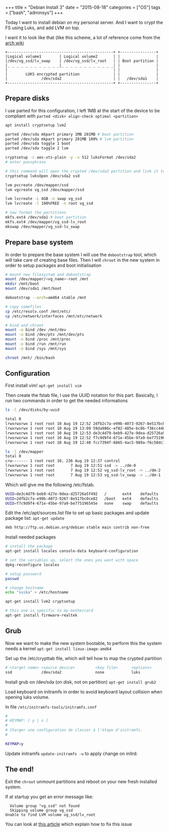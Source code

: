 +++
title = "Debian Install 3"
date = "2015-08-18"
categories = ["OS"]
tags = ["bash", "adminsys"]
+++

Today I want to install debian on my personal server.
And I want to crypt the FS using Luks, and add LVM on top.

I want it to look like that (like this scheme, a lot of reference
come from the [arch wiki](https://wiki.archlinux.org/index.php/Dm-crypt/Encrypting_an_entire_system)

<!--more-->

```text
+-----------------------------------------------+ +----------------+
|Logical volume1        | Logical volume2       | |                |
|/dev/vg_ssd/lv_swap    | /dev/vg_ssd/lv_root   | | Boot partition |
|_ _ _ _ _ _ _ _ _ _ _ _|_ _ _ _ _ _ _ _ _ _ _ _| |                |
|                                               | |                |
|        LUKS encrypted partition               | |                |
|               /dev/sda2                       | |   /dev/sda1    |
+-----------------------------------------------+ +----------------+
```

## Prepare disks

I use parted for this configuration, I left 1MB at the start of the device
to be compliant with `parted <disk> align-check optimal <partition>`

```bash
apt install cryptsetup lvm2

parted /dev/sda mkpart primary 1MB 201MB # boot partition
parted /dev/sda mkpart primary 201MB 100% # lvm partition
parted /dev/sda toggle 1 boot
parted /dev/sda toggle 2 lvm

cryptsetup -c aes-xts-plain -y -s 512 luksFormat /dev/sda2
# enter passphrase

# this command will open the crypted /dev/sda2 partition and link it to ssd in /dev/mapper
cryptsetup luksOpen /dev/sda2 ssd

lvm pvcreate /dev/mapper/ssd
lvm vgcreate vg_ssd /dev/mapper/ssd

lvm lvcreate -L 4GB -n swap vg_ssd
lvm lvcreate -l 100%FREE -n root vg_ssd

# now format the partitions
mkfs.ext4 /dev/sda1 # boot partition
mkfs.ext4 /dev/mapper/vg_ssd-lv_root
mkswap /dev/mapper/vg_ssd-lv_swap
```

## Prepare base system

In order to prepare the base system I will use the `debootstrap` tool,
which will take care of creating base files. Then I will `chroot` in the new
system in order to setup packages and boot initialisation

```bash
# mount new filesystem and debootstrap
mount /dev/mapper/<vg_name>-root /mnt
mkdir /mnt/boot
mount /dev/sda1 /mnt/boot

debootstrap --arch=amd64 stable /mnt

# copy somefiles
cp /etc/resolv.conf /mnt/etc/
cp /etc/network/interfaces /mnt/etc/network

# bind and chroot
mount -o bind /dev /mnt/dev
mount -o bind /dev/pts /mnt/dev/pts
mount -o bind /proc /mnt/proc
mount -o bind /run /mnt/run
mount -o bind /sys /mnt/sys

chroot /mnt/ /bin/bash
```

## Configuration

First install vim! `apt-get install vim`

Then create the fstab file, I use the UUID notation for this part.
Basically, I run two commands in order to get the needed informations

```bash
ls -l /dev/disks/by-uuid

total 0
lrwxrwxrwx 1 root root 10 Aug 19 12:52 2dfb2c7a-e99b-4073-9267-8e517bc0ce82 -> ../../sda1
lrwxrwxrwx 1 root root 10 Aug 19 13:09 59da986c-ef82-485e-bc8b-f36cc440273c -> ../../sda2
lrwxrwxrwx 1 root root 10 Aug 19 12:53 de3c4d79-beb9-427e-9dea-d25726a5f492 -> ../../dm-2
lrwxrwxrwx 1 root root 10 Aug 19 12:52 f7c9d9f4-671e-45be-97a9-be775196545e -> ../../dm-1
lrwxrwxrwx 1 root root 10 Aug 19 12:40 fcc7394f-6865-4ac5-989a-f6c58dc129d5 -> ../../dm-0

ls -l /dev/mapper
total 0
crw------- 1 root root 10, 236 Aug 19 12:37 control
lrwxrwxrwx 1 root root       7 Aug 19 12:51 ssd -> ../dm-0
lrwxrwxrwx 1 root root       7 Aug 19 12:52 vg_ssd-lv_root -> ../dm-2
lrwxrwxrwx 1 root root       7 Aug 19 12:53 vg_ssd-lv_swap -> ../dm-1

```

Which will give me the following /etc/fstab.
```bash
UUID=de3c4d79-beb9-427e-9dea-d25726a5f492   /       ext4    defaults    0  1
UUID=2dfb2c7a-e99b-4073-9267-8e517bc0ce82   /boot   ext4    defaults    0  2
UUID=f7c9d9f4-671e-45be-97a9-be775196545e   none    swap    defaults    0  0
```

Edit the /etc/apt/sources.list file to set up basic packages and update package list: `apt-get update`
```bash
deb http://ftp.us.debian.org/debian stable main contrib non-free
```


Install needed packages

```bash
# install the package
apt-get install locales console-data keyboard-configuration

# set the variables up, select the ones you want with space
dpkg-reconfigure locales

# setup password
passwd

# change hostname
echo "suika" > /etc/hostname

apt-get install lvm2 cryptsetup

# this one is specific to my mothercard
apt-get install firmware-realtek
```

## Grub

Now we want to make the new system bootable, to perform this the system needs a kernel
`apt-get install linux-image-amd64`

Set up the /etc/crypttab file, which will tell how to map the crypted partition
```bash
# <target name> <source device>         <key file>      <options>
ssd             /dev/sda2               none            luks
```

Install grub on /dev/sda (on disk, not on partition) `apt-get install grub2`

Load keyboard on initramfs in order to avoid keyboard layout collision when opening luks volume.

In file `/etc/initramfs-tools/initramfs.conf`
```bash
#
# KEYMAP: [ y | n ]
#
# Charger une configuration de clavier à l'étape d'initramfs.
#

KEYMAP=y

```

Update initramfs `update-initramfs -u` to apply change on initrd.

## The end!

Exit the `chroot` unmount partitions and reboot on your new fresh installed system.

If at startup you get an error message like:
```text
  Volume group "vg_ssd" not found
  Skipping volume group vg_ssd
Unable to find LVM volume vg_ssd/lv_root
```
You can look at [this article]({filename}/2015-08-19.unable-to-find-lvm-volume-with-lvm-on-top-of-luks.md) which explain how to fix this issue


